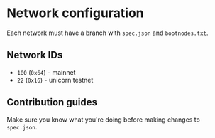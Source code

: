 # Network configuration

Each network must have a branch with `spec.json` and `bootnodes.txt`.

## Network IDs

- `100` (`0x64`) - mainnet
- `22` (`0x16`) - unicorn testnet


## Contribution guides

Make sure you know what you're doing before making changes to `spec.json`.
